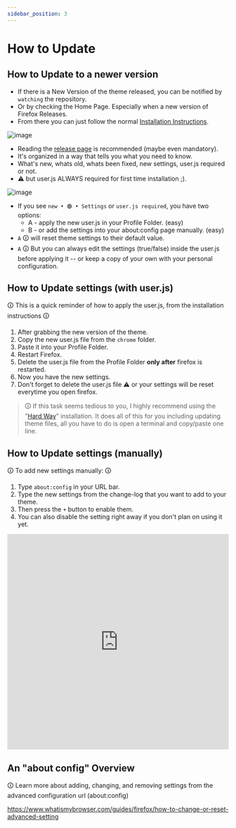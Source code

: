 ```yaml
---
sidebar_position: 3
---
```


# How to Update

<!-- import ReactPlayer from 'react-player'; -->

## How to Update to a newer version

- If there is a New Version of the theme released, you can be notified by `watching` the repository.
- Or by checking the Home Page. Especially when a new version of Firefox Releases.
- From there you can just follow the normal [Installation Instructions](./how-to-install.md).

![image](https://github.com/user-attachments/assets/2ecdee0f-8463-440a-aef2-be9564a1d927)

- Reading the [release page](https://github.com/soulhotel/FF-CSS-ULTIMA/releases/latest) is recommended (maybe even mandatory).
- It's organized in a way that tells you what you need to know.
- What's new, whats old, whats been fixed, new settings, user.js required or not.
- :warning: but user.js ALWAYS required for first time installation ;).

![image](https://github.com/user-attachments/assets/1972c8ee-895e-4a35-81f2-628bd4bb86b9)

- If you see `new • 🟢 • Settings` or `user.js required`, you have two options:
  - A -  apply the new user.js in your Profile Folder. (easy)
  - B - or add the settings into your about:config page manually. (easy)
- `A` 🛈 will reset theme settings to their default value.
- `A` 🛈 But you can always edit the settings (true/false) inside the user.js before applying it -- or keep a copy of your own with your personal configuration.

## How to Update settings (with user.js)
🛈 This is a quick reminder of how to apply the user.js, from the installation instructions  🛈
1. After grabbing the new version of the theme.
2. Copy the new user.js file from the `chrome` folder.
3. Paste it into your Profile Folder.
4. Restart Firefox.
5. Delete the user.js file from the Profile Folder **only after** firefox is restarted.
6. Now you have the new settings.
7. Don't forget to delete the user.js file ⚠️ or your settings will be reset everytime you open firefox.

> 🛈 If this task seems tedious to you, I highly recommend using the "[Hard Way](https://github.com/soulhotel/FF-ULTIMA/wiki/How-to-Install-the-Theme#installation)" installation. It does all of this for you including updating theme files, all you have to do is open a terminal and copy/paste one line.

## How to Update settings (manually)
🛈 To add new settings manually: 🛈
1. Type `about:config` in your URL bar.
2. Type the new settings from the change-log that you want to add to your theme.
3. Then press the `+` button to enable them.
4. You can also disable the setting right away if you don't plan on using it yet.


<iframe width="100%" height="490" src="https://github.com/user-attachments/assets/2c788a6b-9e79-4a6d-a0d5-a19a350b43fc" title="YouTube video player" frameborder="0" allow="accelerometer; autoplay; clipboard-write; encrypted-media; gyroscope; picture-in-picture; web-share; fullscreen" referrerpolicy="strict-origin-when-cross-origin" allowfullscreen></iframe>

## An "about config" Overview

🛈 Learn more about adding, changing, and removing settings from the advanced configuration url (about:config)

https://www.whatismybrowser.com/guides/firefox/how-to-change-or-reset-advanced-setting




